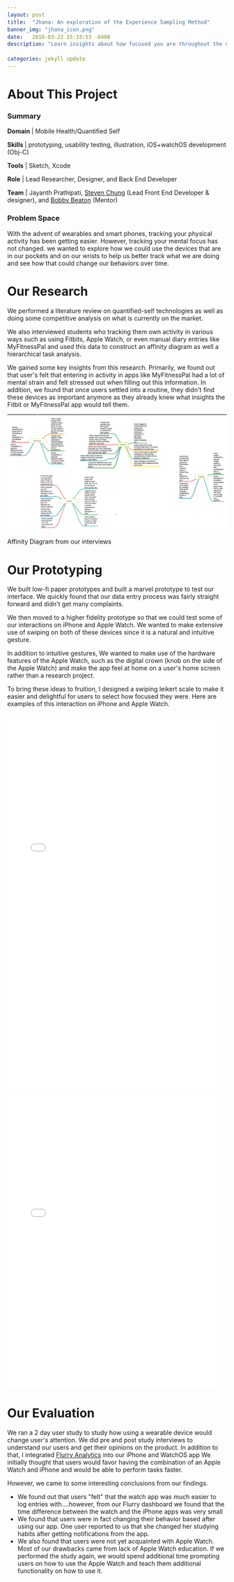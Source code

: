```yaml
---
layout: post
title:  "Jhana: An exploration of the Experience Sampling Method"
banner_img: "jhana_icon.png"
date:   2016-03-22 15:33:53 -0400
description: "Learn insights about how focused you are throughout the day."

categories: jekyll update
---
```


# About This Project

<div class="row" style="margin-left:0px; margin-right:0px;">
	    <div class="col-sm-6">
            <h3> Summary </h3> 
            <p><b>Domain </b>| Mobile Health/Quantified Self </p> 
            <p><b>Skills </b>| prototyping, usability testing, illustration, iOS+watchOS development (Obj-C) </p>
            <p><b>Tools</b> | Sketch, Xcode</p> 
            <p><b>Role</b> | Lead Researcher, Designer, and Back End Developer</p>
            <p><b>Team</b> | Jayanth Prathipati, <a href="http://schung7.github.io">Steven Chung</a> (Lead Front End Developer & designer), and <a href="http://people.cs.vt.edu/rbeaton/">Bobby Beaton</a> (Mentor)  </p> 
          </div>
          <div class="col-sm-6">
          <h3>Problem Space</h3>
          <p>With the advent of wearables and smart phones, tracking your physical activity has been getting easier. However, tracking your mental focus has not changed. we wanted to explore how we could use the devices that are in our pockets and on our wrists to help us better track what we are doing and see how that could change our behaviors over time.</p>
          </div>
</div>



# Our Research 

<div class="row" style="margin-left:0px; margin-right:0px;">

<div class="col-sm-6">
  <p>
    We performed a literature review on quantified-self technologies as well as doing some competitive analysis on what is currently on the market. 
  </p>
  <p>
    We also interviewed students who tracking them own activity in various ways such as using Fitbits, Apple Watch, or even manual diary entries like MyFitnessPal and used this data to construct an affinity diagram as well a hierarchical task analysis.
  </p>
  <p>
    We gained some key insights from this research. Primarily, we found out that user's felt that entering in activity in apps like MyFitnessPal had a lot of mental strain and felt stressed out when filling out this information. In addition, we found that once users settled into a routine, they didn't find these devices as important anymore as they already knew what insights the Fitbit or MyFitnessPal app would tell them.
  </p>
</div>
<div class="col-sm-6">
<img src="/img/affinity_jh.png">
<p id="post-caption">Affinity Diagram from our interviews</p>

</div>


</div>

# Our Prototyping 

We built low-fi paper prototypes and built a marvel prototype to test our interface. We quickly found that our data entry process was fairly straight forward and didn't get many complaints. 

We then moved to a higher fidelity prototype so that we could test some of our interactions on iPhone and Apple Watch. We wanted to make extensive use of swiping on both of these devices since it is a natural and intuitive gesture. 

In addition to intuitive gestures, We wanted to make use of the hardware features of the Apple Watch, such as the digital crown (knob on the side of the Apple Watch) and make the app feel at home on a user's home screen rather than a research project. 

To bring these ideas to fruition, I designed a swiping leikert scale to make it easier and delightful for users to select how focused they were. Here are examples of this interaction on iPhone and Apple Watch. 

<iframe src="//giphy.com/embed/wBHZfKccOgA5q" width="480" height="859" frameBorder="0" class="giphy-embed" allowFullScreen></iframe>

<iframe src="//giphy.com/embed/26FL9ovWI3vCtLU1a" width="480" height="683" frameBorder="0" class="giphy-embed" allowFullScreen></iframe>
<br>

# Our Evaluation 

We ran a 2 day user study to study how using a wearable device would change user's attention. We did pre and post study interviews to understand our users and get their opinions on the product. In addition to that, I integrated <a href="https://developer.yahoo.com/analytics/">Flurry Analytics</a>  into our iPhone and WatchOS app We initially thought that users would favor having the combination of an Apple Watch and iPhone and would be able to perform tasks faster. 

However, we came to some interesting conclusions from our findings. 

- We found out that users "felt" that the watch app was much easier to log entries with....however, from our Flurry dashboard we found that the time difference between the watch and the iPhone apps was very small 
- We found that users were in fact changing their behavior based after using our app. One user reported to us that she changed her studying habits after getting notifications from the app. 
- We also found that users were not yet acquainted with Apple Watch. Most of our drawbacks came from lack of Apple Watch education. If we performed the study again, we would spend additional time prompting users on how to use the Apple Watch and teach them additional functionality on how to use it. 


